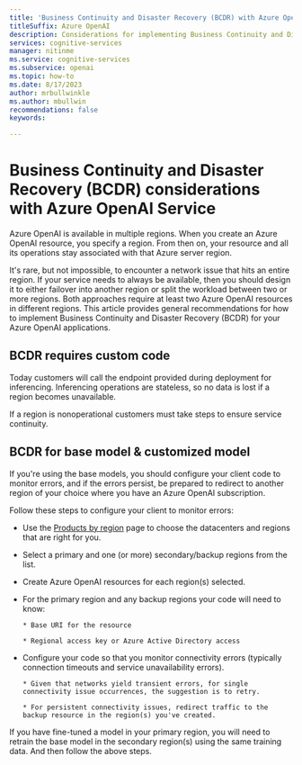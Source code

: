 ```yaml
---
title: 'Business Continuity and Disaster Recovery (BCDR) with Azure OpenAI Service'
titleSuffix: Azure OpenAI
description: Considerations for implementing Business Continuity and Disaster Recovery (BCDR) with Azure OpenAI 
services: cognitive-services
manager: nitinme
ms.service: cognitive-services
ms.subservice: openai
ms.topic: how-to
ms.date: 8/17/2023
author: mrbullwinkle    
ms.author: mbullwin
recommendations: false
keywords: 

---
```


# Business Continuity and Disaster Recovery (BCDR) considerations with Azure OpenAI Service

Azure OpenAI is available in multiple regions. When you create an Azure OpenAI resource, you specify a region. From then on, your resource and all its operations stay associated with that Azure server region.  

It's rare, but not impossible, to encounter a network issue that hits an entire region. If your service needs to always be available, then you should design it to either failover into another region or split the workload between two or more regions. Both approaches require at least two Azure OpenAI resources in different regions. This article provides general recommendations for how to implement Business Continuity and Disaster Recovery (BCDR) for your Azure OpenAI applications.

## BCDR requires custom code

Today customers will call the endpoint provided during deployment for inferencing. Inferencing operations are stateless, so no data is lost if a region becomes unavailable.

If a region is nonoperational customers must take steps to ensure service continuity.

## BCDR for base model & customized model

If you're using the base models, you should configure your client code to monitor errors, and if the errors persist, be prepared to redirect to another region of your choice where you have an Azure OpenAI subscription.

Follow these steps to configure your client to monitor errors:

- Use the [Products by region](https://azure.microsoft.com/explore/global-infrastructure/products-by-region/?products=cognitive-services&regions=all&rar=true) page to choose the datacenters and regions that are right for you.

- Select a primary and one (or more) secondary/backup regions from the list.

- Create Azure OpenAI resources for each region(s) selected.

- For the primary region and any backup regions your code will need to know:

      * Base URI for the resource

      * Regional access key or Azure Active Directory access

- Configure your code so that you monitor connectivity errors (typically connection timeouts and service unavailability errors).

      * Given that networks yield transient errors, for single connectivity issue occurrences, the suggestion is to retry.

      * For persistent connectivity issues, redirect traffic to the backup resource in the region(s) you've created.

If you have fine-tuned a model in your primary region, you will need to retrain the base model in the secondary region(s) using the same training data. And then follow the above steps.
